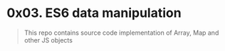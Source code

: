 # 0x03. ES6 data manipulation
> This repo contains source code implementation of Array, Map and other JS objects
